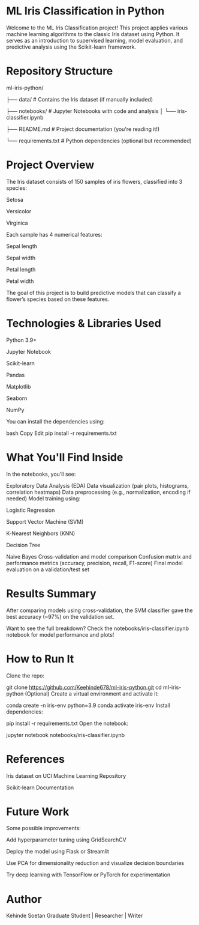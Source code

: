 # ML Iris Classification in Python
Welcome to the ML Iris Classification project! This project applies various machine learning algorithms to the classic Iris dataset using Python. It serves as an introduction to supervised learning, model evaluation, and predictive analysis using the Scikit-learn framework.

# Repository Structure

ml-iris-python/

├── data/               # Contains the Iris dataset (if manually included)

├── notebooks/          # Jupyter Notebooks with code and analysis
│   └── iris-classifier.ipynb

├── README.md           # Project documentation (you're reading it!)

└── requirements.txt    # Python dependencies (optional but recommended)

# Project Overview
The Iris dataset consists of 150 samples of iris flowers, classified into 3 species:

Setosa

Versicolor

Virginica

Each sample has 4 numerical features:

Sepal length

Sepal width

Petal length

Petal width

The goal of this project is to build predictive models that can classify a flower’s species based on these features.

# Technologies & Libraries Used
Python 3.9+

Jupyter Notebook

Scikit-learn

Pandas

Matplotlib

Seaborn

NumPy

You can install the dependencies using:

bash
Copy
Edit
pip install -r requirements.txt
# What You'll Find Inside
In the notebooks, you’ll see:

 Exploratory Data Analysis (EDA)
 Data visualization (pair plots, histograms, correlation heatmaps)
 Data preprocessing (e.g., normalization, encoding if needed)
 Model training using:

Logistic Regression

Support Vector Machine (SVM)

K-Nearest Neighbors (KNN)

Decision Tree

Naive Bayes
 Cross-validation and model comparison
 Confusion matrix and performance metrics (accuracy, precision, recall, F1-score)
Final model evaluation on a validation/test set

# Results Summary
After comparing models using cross-validation, the SVM classifier gave the best accuracy (~97%) on the validation set.

Want to see the full breakdown? Check the notebooks/iris-classifier.ipynb notebook for model performance and plots!

# How to Run It
Clone the repo:

git clone https://github.com/Keehinde678/ml-iris-python.git
cd ml-iris-python
(Optional) Create a virtual environment and activate it:


conda create -n iris-env python=3.9
conda activate iris-env
Install dependencies:

pip install -r requirements.txt
Open the notebook:

jupyter notebook notebooks/iris-classifier.ipynb
# References
Iris dataset on UCI Machine Learning Repository

Scikit-learn Documentation

# Future Work
Some possible improvements:

Add hyperparameter tuning using GridSearchCV

Deploy the model using Flask or Streamlit

Use PCA for dimensionality reduction and visualize decision boundaries

Try deep learning with TensorFlow or PyTorch for experimentation

# Author
Kehinde Soetan
Graduate Student | Researcher | Writer

